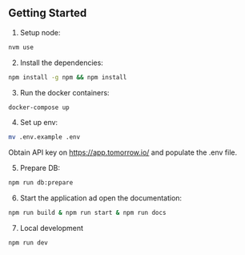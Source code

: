 ## Getting Started

1. Setup node:

```sh
nvm use
```

2. Install the dependencies:

```sh
npm install -g npm && npm install
```

3. Run the docker containers:

```sh
docker-compose up
```

4. Set up env:

```sh
mv .env.example .env
```

Obtain API key on https://app.tomorrow.io/ and populate the .env file.

5. Prepare DB:

```sh
npm run db:prepare
```

6. Start the application ad open the documentation:

```sh
npm run build & npm run start & npm run docs
```

7. Local development

```sh
npm run dev
```
